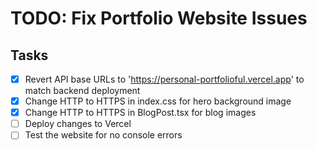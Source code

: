 # TODO: Fix Portfolio Website Issues

## Tasks

- [x] Revert API base URLs to 'https://personal-portfolioful.vercel.app' to match backend deployment
- [x] Change HTTP to HTTPS in index.css for hero background image
- [x] Change HTTP to HTTPS in BlogPost.tsx for blog images
- [ ] Deploy changes to Vercel
- [ ] Test the website for no console errors
